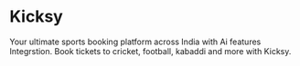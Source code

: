 # Kicksy

Your ultimate sports booking platform across India with Ai features Integrstion. Book tickets to cricket, football, kabaddi and more with Kicksy.
